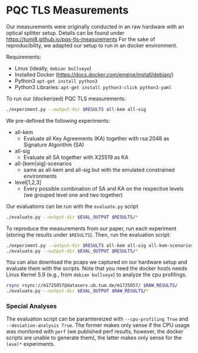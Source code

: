 # PQC TLS Measurements

Our measurements were originally conducted in an raw hardware with an optical splitter setup.
Details can be found under https://tumi8.github.io/pqs-tls-measurements
For the sake of reproducibility, we adapted our setup to run in an docker environment.

Requirements:
* Linux (ideally, `debian bullseye`)
* Installed Docker (https://docs.docker.com/engine/install/debian/)
* Python3 `apt-get install python3`
* Python3 Libraries: `apt-get install python3-click python3-yaml`

To run our (dockerized) PQC TLS measurements:

```bash
./experiment.py --output-dir $RESULTS all-kem all-sig
```

We pre-defined the following experiments:

* all-kem
    * Evaluate all Key Agreements (KA) together with rsa:2048 as Signature Algorithm (SA)
* all-sig
    * Evaluate all SA together with X25519 as KA
* all-[kem|sig]-scenarios
  * same as all-kem and all-sig but with the emulated constrained environments
* level[1,2,3]
  * Every possible combination of SA and KA on the respective levels (we grouped level one and two together)

Our evaluations can be run with the `evaluate.py` script

```bash
./evaluate.py --output-dir $EVAL_OUTPUT $RESULTS/*
```

To reproduce the measurements from our paper, run each experiment (storing the results under `$RESULTS`). Then, run the evaluation script:

```bash
./experiment.py --output-dir $RESULTS all-kem all-sig all-kem-scenarios all-sig-scenarios level1 level3 level5
./evaluate.py --output-dir $EVAL_OUTPUT $RESULTS/*
```

You can also download the pcaps we captured on our hardware setup and evaluate them with the scripts. Note that you need the docker hosts needs Linux Kernel 5.9 (e.g., from `debian bullseye`) to analyze the cpu profilings. 

```bash
rsync rsync://m1725057@dataserv.ub.tum.de/m1725057/ $RAW_RESULTS/
./evaluate.py --output-dir $EVAL_OUTPUT $RAW_RESULTS/*
```

### Special Analyses

The evaluation script can be paramtereized with `--cpu-profiling True` and `--deviation-analysis True`. The former makes only sense if the CPU usage was monitored with `perf` (we published perf results, however, the docker scripts are unable to generate them), the latter makes only sense for the `level*` experiments.
